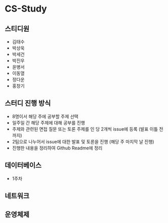 # CS-Study

## 스티디원

-   김태수
-   박상욱
-   박세건
-   박진우
-   윤병서
-   이동열
-   정다운
-   홍창기

## 스터디 진행 방식

-   8명이서 해당 주에 공부할 주제 선택
-   일주일 간 해당 주제에 대해 공부를 진행
-   주제와 관련된 면접 질문 또는 토론 주제를 인 당 2개씩 issue에 등록 (발표 이틀 전까지)
-   2팀으로 나누어서 issue에 대한 발표 및 토론을 진행 (해당 주 마지막 날 진행)
-   진행한 내용을 정리하여 Github Readme에 정리

## 데이터베이스

-   1주차

## 네트워크

## 운영체제

